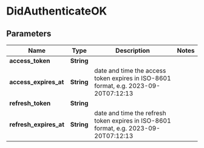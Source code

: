 # DidAuthenticateOK
## Parameters

| Name | Type | Description | Notes |
|------------ | ------------- | ------------- | -------------|
| **access\_token** | **String** |  |   |
| **access\_expires\_at** | **String** | date and time the access token expires in ISO-8601 format, e.g. 2023-09-20T07:12:13 |   |
| **refresh\_token** | **String** |  |   |
| **refresh\_expires\_at** | **String** | date and time the refresh token expires in ISO-8601 format, e.g. 2023-09-20T07:12:13 |   |

